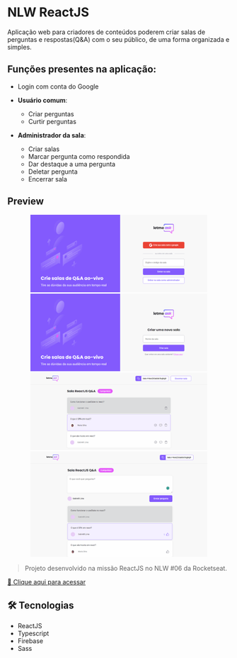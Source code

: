 # NLW ReactJS

Aplicação web para criadores de conteúdos poderem criar salas de perguntas e respostas(Q&A) com o seu público, de uma forma organizada e simples.

## Funções presentes na aplicação:
- Login com conta do Google
- **Usuário comum**:
  - Criar perguntas
  - Curtir perguntas

- **Administrador da sala**:
  - Criar salas
  - Marcar pergunta como respondida
  - Dar destaque a uma pergunta
  - Deletar pergunta
  - Encerrar sala

## Preview
<div align="center">
  <img width="400em" src="./.github/preview.png">
  <img width="400em" src="./.github/previewCriarSala.png">
  <img width="400em" src="./.github/previewSalaAdmin.png">
  <img width="400em" src="./.github/previewSala.png">
</div>

> Projeto desenvolvido na missão ReactJS no NLW #06 da Rocketseat.

[🔗 Clique aqui para acessar](https://letmeask-ef9f2.web.app/)

## 🛠️ Tecnologias

- ReactJS
- Typescript
- Firebase
- Sass
